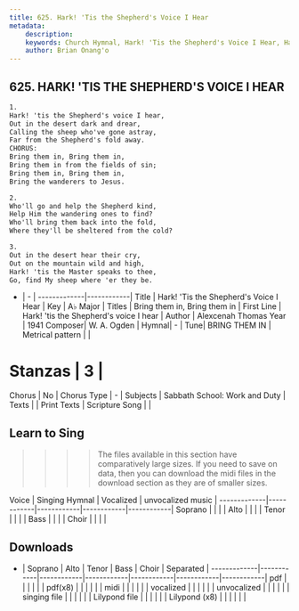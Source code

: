 ```yaml
---
title: 625. Hark! 'Tis the Shepherd's Voice I Hear
metadata:
    description: 
    keywords: Church Hymnal, Hark! 'Tis the Shepherd's Voice I Hear, Hark! 'tis the Shepherd's voice I hear, Bring them in, Bring them in
    author: Brian Onang'o
---
```



## 625. HARK! 'TIS THE SHEPHERD'S VOICE I HEAR

```txt
1.
Hark! 'tis the Shepherd's voice I hear,
Out in the desert dark and drear,
Calling the sheep who've gone astray,
Far from the Shepherd's fold away.
CHORUS:
Bring them in, Bring them in,
Bring them in from the fields of sin;
Bring them in, Bring them in,
Bring the wanderers to Jesus.

2.
Who'll go and help the Shepherd kind,
Help Him the wandering ones to find?
Who'll bring them back into the fold,
Where they'll be sheltered from the cold?

3.
Out in the desert hear their cry,
Out on the mountain wild and high,
Hark! 'tis the Master speaks to thee,
Go, find My sheep where 'er they be.
```

- |   -  |
-------------|------------|
Title | Hark! 'Tis the Shepherd's Voice I Hear |
Key | A♭ Major |
Titles | Bring them in, Bring them in |
First Line | Hark! 'tis the Shepherd's voice I hear |
Author | Alexcenah Thomas
Year | 1941
Composer| W. A. Ogden |
Hymnal|  - |
Tune| BRING THEM IN |
Metrical pattern | |
# Stanzas | 3 |
Chorus | No |
Chorus Type | - |
Subjects | Sabbath School: Work and Duty |
Texts |  |
Print Texts | 
Scripture Song |  |
  
## Learn to Sing

>>>> The files available in this section have comparatively large sizes. If you need to save on data, then you can download the midi files in the download section as they are of smaller sizes.

Voice |  Singing Hymnal | Vocalized | unvocalized music |
-------------|------------|------------|------------|------------|
Soprano | | | |
Alto | | | |
Tenor | | | |
Bass | | | |
Choir | | | |

## Downloads

- |  Soprano | Alto | Tenor | Bass | Choir | Separated |
-------------|------------|------------|------------|------------|------------|------------|
pdf | | | | | |
pdf(x8) | | | | | |
midi | | | | | |
vocalized | | | | | |
unvocalized | | | | | |
singing file | | | | | |
Lilypond file | | | | | |
Lilypond (x8) | | | | | |
  